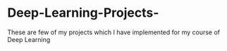 # Deep-Learning-Projects-
These are few of my projects which I have implemented for my course of Deep Learning 
